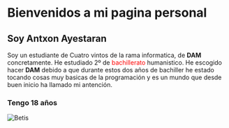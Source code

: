#  Bienvenidos a mi pagina personal  #

## Soy Antxon Ayestaran ##
Soy un estudiante de Cuatro vintos de la rama informatica, de **DAM** concretamente.
He estudiado 2º de <font color="red">bachillerato</font> humanistico.
He escogido hacer **DAM** debido a que durante estos dos años de bachiller he estado tocando cosas muy basicas de la programación y es un mundo que desde buen inicio ha llamado mi antención.
### Tengo 18 años ###
  
![Betis](https://historiasdepamplona.files.wordpress.com/2017/01/cuatro-vientos.jpg)
